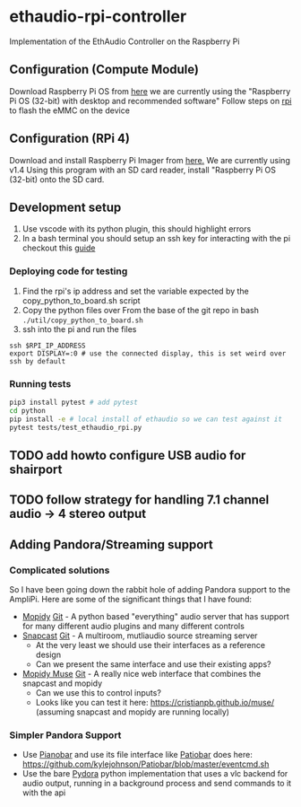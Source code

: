 # ethaudio-rpi-controller
Implementation of the EthAudio Controller on the Raspberry Pi
## Configuration (Compute Module)
Download Raspberry Pi OS from [here](https://www.raspberrypi.org/downloads/raspberry-pi-os/) we are currently using the "Raspberry Pi OS (32-bit) with desktop and recommended software"
Follow steps on [rpi](https://www.raspberrypi.org/documentation/hardware/computemodule/cm-emmc-flashing.md) to flash the eMMC on the device
## Configuration (RPi 4)
Download and install Raspberry Pi Imager from [here.](https://www.raspberrypi.org/downloads/) We are currently using v1.4
Using this program with an SD card reader, install "Raspberry Pi OS (32-bit) onto the SD card.

## Development setup
1. Use vscode with its python plugin, this should highlight errors
2. In a bash terminal you should setup an ssh key for interacting with the pi checkout this [guide](https://www.raspberrypi.org/documentation/remote-access/ssh/passwordless.md)

### Deploying code for testing
1. Find the rpi's ip address and set the variable expected by the copy_python_to_board.sh script
2. Copy the python files over
From the base of the git repo in bash
```./util/copy_python_to_board.sh```
3. ssh into the pi and run the files
```
ssh $RPI_IP_ADDRESS
export DISPLAY=:0 # use the connected display, this is set weird over ssh by default
```
### Running tests
```bash
pip3 install pytest # add pytest
cd python
pip install -e # local install of ethaudio so we can test against it
pytest tests/test_ethaudio_rpi.py
```

## TODO add howto configure USB audio for shairport
## TODO follow strategy for handling 7.1 channel audio -> 4 stereo output

## Adding Pandora/Streaming support

### Complicated solutions
So I have been going down the rabbit hole of adding Pandora support to the AmpliPi. Here are some of the significant things that I have found:
* [Mopidy](www.mopidy.com) [Git](https://github.com/mopidy/mopidy) - A python based "everything" audio server that has support for many different audio plugins and many different controls
* [Snapcast](https://mjaggard.github.io/snapcast/) [Git](https://github.com/badaix/snapcast) - A multiroom, mutliaudio source streaming server
    + At the very least we should use their interfaces as a reference design
    + Can we present the same interface and use their existing apps?
* [Mopidy Muse](https://mopidy.com/ext/muse/) [Git](https://github.com/cristianpb/muse) - A really nice web interface that combines the snapcast and mopidy
    + Can we use this to control inputs?
    + Looks like you can test it here: https://cristianpb.github.io/muse/ (assuming snapcast and mopidy are running locally)

### Simpler Pandora Support
* Use [Pianobar](https://github.com/PromyLOPh/pianobar) and use its file interface like [Patiobar](https://github.com/kylejohnson/Patiobar) does here: https://github.com/kylejohnson/Patiobar/blob/master/eventcmd.sh
* Use the bare [Pydora](https://github.com/mcrute/pydora) python implementation that uses a vlc backend for audio output, running in a background process and send commands to it with the api
